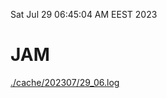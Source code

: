 Sat Jul 29 06:45:04 AM EEST 2023
# JAM
<a href='./cache/202307/29_06.log'>./cache/202307/29_06.log</a>
